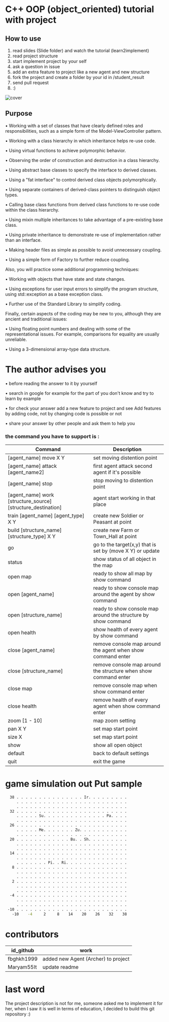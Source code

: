 ﻿C++ OOP (object_oriented) tutorial with project
==============

## How to use ##

1. read slides (Slide folder) and watch the tutorial (learn2implement)
2. read project structure
3. start implement project by your self
4. ask a question in issue
5. add an extra feature to project like a new agent and new structure
6. fork the project and create a folder by your id in /student_result
7. send pull request
8. :)

![cover](https://github.com/maze1377/CPP-object_oriented-tutorial-with-project/blob/master/ScreenShot/cover.jpg)

## Purpose ##

• Working with a set of classes that have clearly defined roles and responsibilities, such as a simple form of the Model-ViewController pattern.

• Working with a class hierarchy in which inheritance helps re-use code.

• Using virtual functions to achieve polymorphic behavior.

• Observing the order of construction and destruction in a class hierarchy.

• Using abstract base classes to specify the interface to derived classes.

• Using a "fat interface" to control derived class objects polymorphically.

• Using separate containers of derived-class pointers to distinguish object types.

• Calling base class functions from derived class functions to re-use code within the class hierarchy.

• Using mixin multiple inheritances to take advantage of a pre-existing base class.

• Using private inheritance to demonstrate re-use of implementation rather than an interface.

• Making header files as simple as possible to avoid unnecessary coupling.

• Using a simple form of Factory to further reduce coupling.


Also, you will practice some additional programming techniques:

• Working with objects that have state and state changes.

• Using exceptions for user input errors to simplify the program structure, using std::exception as a base exception class.

• Further use of the Standard Library to simplify coding.

Finally, certain aspects of the coding may be new to you, although they are ancient and traditional issues:

• Using floating point numbers and dealing with some of the representational issues. For example, comparisons for equality are
usually unreliable.

• Using a 3-dimensional array-type data structure.

# The author advises you

• before reading the answer to it by yourself

• search in google for example for the part of you don't know and try to learn by example

• for check your answer add a new feature to project and see Add features by adding code, not by changing code is possible or not

• share your answer by other people and ask them to help you

### the command you have to support is :

| Command | Description |
| --- | --- |
| [agent_name] move X Y | set moving  distention point  |
| [agent_name] attack [agent_name2] | first agent attack second agent if it's possible |
| [agent_name] stop | stop moving to distention point   |
| [agent_name] work [structure_source] [structure_destination] | agent start working in that place  |
| train [agent_name] [agent_type] X Y | create new Soldier or Peasant at point |
| build  [structure_name] [structure_type] X Y | create new Farm  or Town_Hall at point |
| go | go to the target(x,y) that is set by (move X Y) or update |
| status | show status of all object in the map |
| open map |  ready to show all map by show command  |
| open [agent_name] | ready to show console map around the agent by show command |
| open [structure_name] | ready to show console map around the structure by show command |
| open health | show health of every agent by show command |
| close [agent_name] | remove console map around the agent when  show command enter |
| close [structure_name] | remove console map around the structure when show command enter |
| close map | remove console map  when  show command enter |
| close health | remove health of every agent when  show command enter |
| zoom [1 - 10] | map zoom setting |
| pan  X Y | set map start point  |
| size  X | set map start point  |
| show | show all open object |
| default | back to default settings |
| quit | exit the game |

# game simulation out Put sample

```cmd
  38 . . . . . . . . . . . . . . . Ir. . . . . . . . .
     . . . . . . . . . . . . . . . . . . . . . . . . .
     . . . . . . . . . . . . . . . . . . . . . . . . .
  32 . . . . . . . . . . . . . . . . . . . . . . . . .
     . . . . . Su. . . . . . . . . . . . . . Pa. . . .
     . . . . . . . . . . . . . . . . . . . . . . . . .
  26 . . . . . . . . . . . . . . . . . . . . . . . . .
     . . . . . Me. . . . . . . Zu. . . . . . . . . . .
     . . . . . . . . . . . . . . . . . . . . . . . . .
  20 . . . . . . . . . . . . Bu. . Sh. . . . . . . . .
     . . . . . . . . . . . . . . . . . . . . . . . . .
     . . . . . . . . . . . . . . . . . . . . . . . . .
  14 . . . . . . . . . . . . . . . . . . . . . . . . .
     . . . . . . . . . . . . . . . . . . . . . . . . .
     . . . . . . . Pi. . Ri. . . . . . . . . . . . . .
   8 . . . . . . . . . . . . . . . . . . . . . . . . .
     . . . . . . . . . . . . . . . . . . . . . . . . .
     . . . . . . . . . . . . . . . . . . . . . . . . .
   2 . . . . . . . . . . . . . . . . . . . . . . . . .
     . . . . . . . . . . . . . . . . . . . . . . . . .
     . . . . . . . . . . . . . . . . . . . . . . . . .
  -4 . . . . . . . . . . . . . . . . . . . . . . . . .
     . . . . . . . . . . . . . . . . . . . . . . . . .
     . . . . . . . . . . . . . . . . . . . . . . . . .
 -10 . . . . . . . . . . . . . . . . . . . . . . . . .
   -10    -4     2     8    14    20    26    32    38
```
# contributors
| id_github | work |
| --- | --- |
|fbghkh1999|added new Agent (Archer) to project |
|Maryam55It|update readme |


# last word

The project description is not for me, someone asked me to implement it for her, when I saw it is well in terms of education, I decided to build this git repository :)
